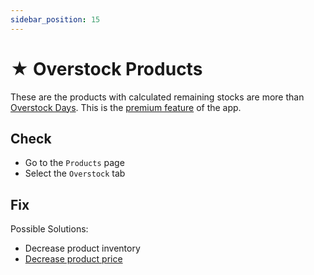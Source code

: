 ```yaml
---
sidebar_position: 15
---
```


# ★ Overstock Products

These are the products with calculated remaining stocks are more than [Overstock Days](../configuration/quantity-management). This is the [premium feature](../configuration/change-plan) of the app.

## Check

- Go to the `Products` page
- Select the `Overstock` tab

## Fix

Possible Solutions:

- Decrease product inventory
- [Decrease product price](../fixing-issues/update-product-price)
